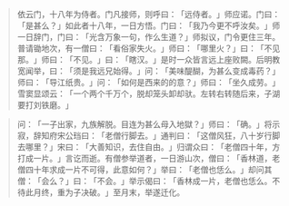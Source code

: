 
> 依云门，十八年为侍者。门凡接师，则呼曰：​「远侍者。​」师应诺。门曰：​「是甚么？​」如此者十八年，一日方悟。门曰：​「我乃今更不呼汝矣。​」师一日辞门，门曰：​「光含万象一句，作么生道？​」师拟议，门令更住三年。普请锄地次，有一僧曰：​「看俗家失火。​」师曰：​「哪里火？​」曰：​「不见那。​」师曰：​「不见。​」曰：​「瞎汉。​」是时一众皆言远上座败闕。后明教宽闻举，曰：​「须是我远兄始得。​」问：​「美味醍醐，为甚么变成毒药？​」师曰：​「导江纸贵。​」问：​「如何是西来的的意？​」师曰：​「坐久成劳。​」雪窦显颂云：​「一个两个千万个，脱却笼头卸却驮。左转右转随后来，子湖要打刘铁磨。​」

> 问：​「一子出家，九族解脱。目连为甚么母入地獄？​」师曰：​「确。​」将示寂，辞知府宋公珰曰：​「老僧行脚去。​」通判曰：​「这僧风狂，八十岁行脚去哪里？​」宋曰：​「大善知识，去住自由。​」归谓众曰：​「老僧四十年，方打成一片。​」言讫而逝。有僧参举道者，一日游山次，僧曰：​「香林道，老僧四十年求成一片不可得，此意如何？​」举曰：​「老僧也恁么。​」却问其僧：​「会么？​」曰：​「不会。​」举示偈曰：​「香林成一片，老僧也恁么。不待此月终，重为子决破。​」至月末，举遂迁化。
